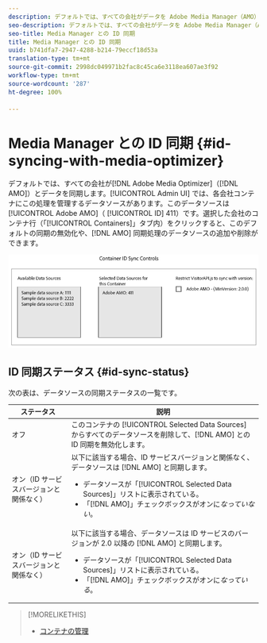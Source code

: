```yaml
---
description: デフォルトでは、すべての会社がデータを Adobe Media Manager（AMO）と同期します。Admin UI では、各会社コンテナにこの処理を管理するデータソースがあります。このデータソースは Adobe AMO（ID 411）です。選択した会社のコンテナ行（「Containers」タブ内）をクリックすると、このデフォルトの同期の無効化や、AMO 同期処理のデータソースの追加や削除ができます。
seo-description: デフォルトでは、すべての会社がデータを Adobe Media Manager（AMO）と同期します。Admin UI では、各会社コンテナにこの処理を管理するデータソースがあります。このデータソースは Adobe AMO（ID 411）です。選択した会社のコンテナ行（「Containers」タブ内）をクリックすると、このデフォルトの同期の無効化や、AMO 同期処理のデータソースの追加や削除ができます。
seo-title: Media Manager との ID 同期
title: Media Manager との ID 同期
uuid: b741dfa7-2947-4288-b214-79eccf18d53a
translation-type: tm+mt
source-git-commit: 2998dc049971b2fac8c45ca6e3118ea607ae3f92
workflow-type: tm+mt
source-wordcount: '287'
ht-degree: 100%

---
```



# Media Manager との ID 同期 {#id-syncing-with-media-optimizer}

デフォルトでは、すべての会社が[!DNL Adobe Media Optimizer]（[!DNL AMO]）とデータを同期します。[!UICONTROL Admin UI] では、各会社コンテナにこの処理を管理するデータソースがあります。このデータソースは [!UICONTROL Adobe AMO]（ [!UICONTROL ID] 411）です。選択した会社のコンテナ行（「[!UICONTROL Containers]」タブ内）をクリックすると、このデフォルトの同期の無効化や、[!DNL AMO] 同期処理のデータソースの追加や削除ができます。

![](assets/id-sync.png)

## ID 同期ステータス {#id-sync-status}

次の表は、データソースの同期ステータスの一覧です。

| ステータス | 説明 |
|------ | -------- |
| オフ | このコンテナの [!UICONTROL Selected Data Sources] からすべてのデータソースを削除して、[!DNL AMO] との ID 同期を無効化します。 |
| オン（ID サービスバージョンと関係なく） | 以下に該当する場合、ID サービスバージョンと関係なく、データソースは [!DNL AMO] と同期します。 <ul><li>データソースが「[!UICONTROL Selected Data Sources]」リストに表示されている。</li><li>「[!DNL AMO]」チェックボックスがオンに&#x200B;*なっていない*。</li></ul> |
| オン（ID サービスバージョンと関係なく） | 以下に該当する場合、データソースは ID サービスのバージョンが 2.0 以降の [!DNL AMO] と同期します。 <ul><li>データソースが「[!UICONTROL Selected Data Sources]」リストに表示されている。</li><li>「[!DNL AMO]」チェックボックスがオンに&#x200B;*なっている*。</li></ul> |

>[!MORELIKETHIS]
>
>* [コンテナの管理](../companies/admin-manage-containers.md#task_61DB5CEECC5049DD8D059C642AC3F967)

